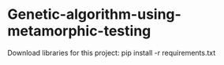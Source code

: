 # Genetic-algorithm-using-metamorphic-testing
Download libraries for this project:
pip install -r requirements.txt